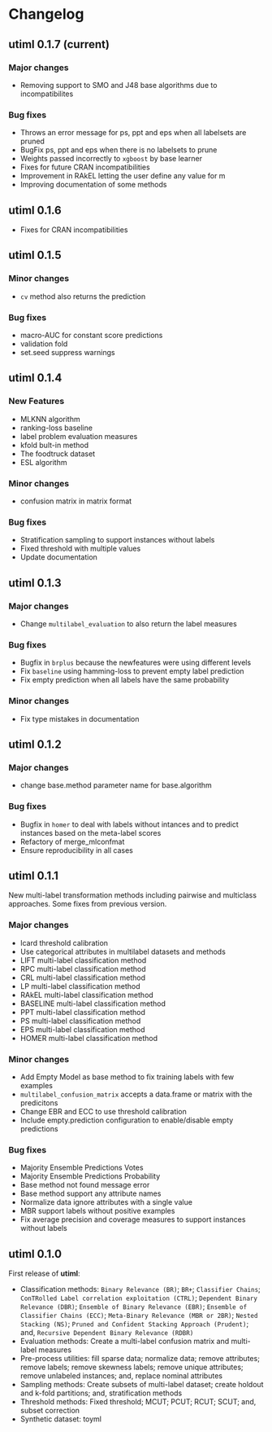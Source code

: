 # Changelog

## utiml 0.1.7 (current)

### Major changes
* Removing support to SMO and J48 base algorithms due to incompatibilites

### Bug fixes
* Throws an error message for ps, ppt and eps when all labelsets are pruned
* BugFix ps, ppt and eps when there is no labelsets to prune
* Weights passed incorrectly to `xgboost` by base learner
* Fixes for future CRAN incompatibilities
* Improvement in RAkEL letting the user define any value for m
* Improving documentation of some methods

## utiml 0.1.6
* Fixes for CRAN incompatibilities

## utiml 0.1.5

### Minor changes
* `cv` method also returns the prediction

### Bug fixes
* macro-AUC for constant score predictions
* validation fold
* set.seed suppress warnings

## utiml 0.1.4

### New Features
* MLKNN algorithm
* ranking-loss baseline
* label problem evaluation measures
* kfold bult-in method
* The foodtruck dataset
* ESL algorithm

### Minor changes
* confusion matrix in matrix format 

### Bug fixes
* Stratification sampling to support instances without labels
* Fixed threshold with multiple values
* Update documentation

## utiml 0.1.3
### Major changes
* Change `multilabel_evaluation` to also return the label measures

### Bug fixes
* Bugfix in `brplus` because the newfeatures were using different levels
* Fix `baseline` using hamming-loss to prevent empty label prediction
* Fix empty prediction when all labels have the same probability

### Minor changes
* Fix type mistakes in documentation

## utiml 0.1.2

### Major changes
* change base.method parameter name for base.algorithm

### Bug fixes
* Bugfix in `homer` to deal with labels without intances and to predict instances 
   based on the meta-label scores
* Refactory of merge_mlconfmat
* Ensure reproducibility in all cases


## utiml 0.1.1
New multi-label transformation methods including pairwise and multiclass 
approaches. Some fixes from previous version.

### Major changes
* lcard threshold calibration
* Use categorical attributes in multilabel datasets and methods
* LIFT multi-label classification method
* RPC multi-label classification method
* CRL multi-label classification method
* LP multi-label classification method
* RAkEL multi-label classification method
* BASELINE multi-label classification method
* PPT multi-label classification method
* PS multi-label classification method
* EPS multi-label classification method
* HOMER multi-label classification method

### Minor changes
* Add Empty Model as base method to fix training labels with few examples
* `multilabel_confusion_matrix` accepts a data.frame or matrix with the predicitons
* Change EBR and ECC to use threshold calibration
* Include empty.prediction configuration to enable/disable empty predictions

### Bug fixes
* Majority Ensemble Predictions Votes
* Majority Ensemble Predictions Probability
* Base method not found message error
* Base method support any attribute names
* Normalize data ignore attributes with a single value
* MBR support labels without positive examples
* Fix average precision and coverage measures to support instances without labels

## utiml 0.1.0

First release of **utiml**:

* Classification methods: `Binary Relevance (BR)`; `BR+`; `Classifier Chains`;
  `ConTRolled Label correlation exploitation (CTRL)`; `Dependent Binary Relevance (DBR)`;
  `Ensemble of Binary Relevance (EBR)`; `Ensemble of Classifier Chains (ECC)`;
  `Meta-Binary Relevance (MBR or 2BR)`; `Nested Stacking (NS)`; 
  `Pruned and Confident Stacking Approach (Prudent)`; and, `Recursive Dependent Binary Relevance (RDBR)`
* Evaluation methods: Create a multi-label confusion matrix and multi-label measures
* Pre-process utilities: fill sparse data; normalize data; remove attributes; 
   remove labels; remove skewness labels; remove unique attributes; 
   remove unlabeled instances; and, replace nominal attributes
* Sampling methods: Create subsets of multi-label dataset; 
   create holdout and k-fold partitions; and, stratification methods
* Threshold methods: Fixed threshold; MCUT; PCUT; RCUT; SCUT; and, subset correction
* Synthetic dataset: toyml
